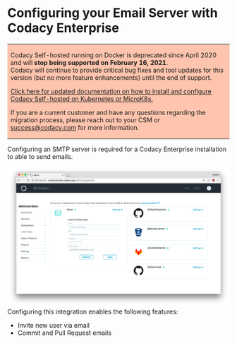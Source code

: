 # Configuring your Email Server with Codacy Enterprise

<table>
  <tbody>
    <tr>
      <td style="background-color: #ffc4ad;">
        <p>
          Codacy Self-hosted running on Docker is deprecated since April 2020 and will <strong>stop being supported on February 16, 2021</strong>.<br/>
          Codacy will continue to provide critical bug fixes and tool updates for this version (but no more feature enhancements) until the end of support.
        </p>
        <p>
          <a href="/chart/" target="_self">Click here for updated documentation on how to install and configure Codacy Self-hosted on Kubernetes or MicroK8s.</a>
        </p>
        <p>
          If you are a current customer and have any questions regarding the migration process, please reach out to your CSM or <a href="mailto:success@codacy.com" target="_blank">success@codacy.com</a> for more information.
        </p>
      </td>
    </tr>
  </tbody>
</table>

Configuring an SMTP server is required for a Codacy Enterprise installation to able to send emails.

![Screen_Shot_2018-07-22_at_19.34.50.png](../images/Screen_Shot_2018-07-22_at_19.34.50.png)Configuring this integration enables the following features:

-   Invite new user via email
-   Commit and Pull Request emails
